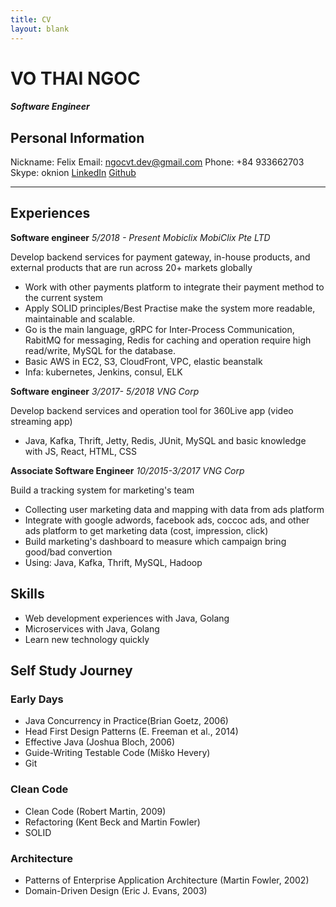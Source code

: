```yaml
---
title: CV
layout: blank
---
```

# VO THAI NGOC
#### *Software Engineer*
## Personal Information
Nickname: Felix
Email: ngocvt.dev@gmail.com
Phone: +84 933662703
Skype: oknion
[LinkedIn](https://www.linkedin.com/in/ngoc-vo-99187112a)
[Github](https://github.com/felixvo)

-------
## Experiences
**Software engineer**  *5/2018 - Present*
*Mobiclix MobiClix Pte LTD*

Develop backend services for payment gateway, in-house products, and external products that are run across 20+ markets globally
- Work with other payments platform to integrate their payment method to the current system
- Apply SOLID principles/Best Practise make the system more readable, maintainable and scalable.
- Go is the main language, gRPC for Inter-Process Communication, RabitMQ for messaging, Redis for caching and operation require high read/write, MySQL for the database.
- Basic AWS in EC2, S3, CloudFront, VPC, elastic beanstalk
- Infa: kubernetes, Jenkins, consul, ELK

**Software engineer**  *3/2017- 5/2018*
*VNG Corp*

Develop backend services and operation tool for 360Live app (video streaming app)
- Java, Kafka, Thrift, Jetty, Redis, JUnit, MySQL and basic knowledge with JS, React, HTML, CSS

**Associate Software Engineer** *10/2015-3/2017*
*VNG Corp*

Build a tracking system for marketing's team
- Collecting user marketing data and mapping with data from ads platform
- Integrate with google adwords, facebook ads, coccoc ads, and other ads platform to get marketing data (cost, impression, click)
- Build marketing's dashboard to measure which campaign bring good/bad convertion
- Using: Java, Kafka, Thrift, MySQL, Hadoop

## Skills
- Web development experiences with Java, Golang
- Microservices with Java, Golang
- Learn new technology quickly

## Self Study Journey
### Early Days
- Java Concurrency in Practice(Brian Goetz, 2006)
- Head First Design Patterns (E. Freeman et al., 2014)
- Effective Java (Joshua Bloch, 2006)
- Guide-Writing Testable Code (Miško Hevery)
- Git

### Clean Code
- Clean Code (Robert Martin, 2009)
- Refactoring (Kent Beck and Martin Fowler)
- SOLID

### Architecture
- Patterns of Enterprise Application Architecture (Martin Fowler, 2002)
- Domain-Driven Design (Eric J. Evans, 2003)
